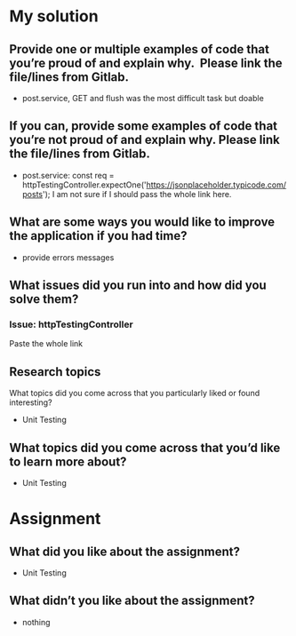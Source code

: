 # My solution

## Provide one or multiple examples of code that you’re proud of and explain why.  Please link the file/lines from Gitlab.
- post.service, GET and flush was the most difficult task but doable 

## If you can, provide some examples of code that you’re not proud of and explain why. Please link the file/lines from Gitlab.
- post.service:
const req = httpTestingController.expectOne('https://jsonplaceholder.typicode.com/posts');
I am not sure if I should pass the whole link here.

## What are some ways you would like to improve the application if you had time?
- provide errors messages

## What issues did you run into and how did you solve them?

### Issue: httpTestingController
Paste the whole link

## Research topics
What topics did you come across that you particularly liked or found interesting?
- Unit Testing

## What topics did you come across that you’d like to learn more about?
- Unit Testing

# Assignment
## What did you like about the assignment?
- Unit Testing

## What didn’t you like about the assignment?
- nothing
